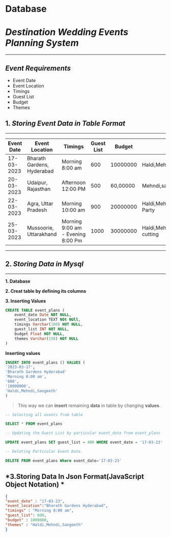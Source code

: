 # Database

# *Destination Wedding Events Planning System*
***
## *Event Requirements*
- Event Date
- Event Location
- Timings
- Guest List
- Budget
- Themes
## 1. *Storing Event Data in Table Format*
***
| Event Date | Event Location | Timings | Guest List | Budget | Themes |
|--- | ---| ---|---|---|---|
| 17-03-2023| Bharath Gardens, Hyderabad| Morning 8:00 am|600|10000000|Haldi,Mehndi,sangeeth| 
| 20-03-2023|Udaipur, Rajasthan|Afternoon 12:00 PM|500|60,00000|Mehndi,sangeeth|
| 22-03-2023|Agra, Uttar Pradesh| Morning 10:00 am|900|20000000| Haldi,Mehndi,Sangeeth,Bachelor Party|
|25-03-2023|Mussoorie, Uttarakhand| Morning 9:00 am - Evening 8:00 Pm|1000 | 30000000 |Haldi,Mehndi,sangeeth,party,cake cutting|
***
## 2. *Storing Data in Mysql*
***
**1. Database**

**2. Creat table by defining its columns**

**3. Inserting Values**

```sql
CREATE TABLE event_plans (
    event_date Date NOT NULL,
    event_location TEXT NOt NUll,
    timings Varchar(100) NOT NULL,
    guest_list INT NOT NULL,
    budget Float NOT NULL,
    themes Varchar(150) NOT NULL
)
```
**Inserting values**
```sql
INSERT INTO event_plans () VALUES (
'2023-03-17',
'Bharath Gardens Hyderabad'
'Morning 8:00 am',
'600',
'10000000',
'Haldi,Mehndi,Sangeeth'
)
```
>This way we can **insert** remaining **data** in table by changing **values**.

```sql
-- Selecting all events from table

SELECT * FROM event_plans
```
```sql
-- Updating the Guest List by particular event_date from event_plans

UPDATE event_plans SET guest_list = 400 WHERE event_date = '17-03-23'
```

```sql
-- Deleting Particular Event Date.

DELETE FROM event_plans Where event_date='17-03-23' 
```

## *3.Storing Data In Json Format(JavaScript Object Notation) *

```json
{
"event_date" : "17-03-23",
"event_location":"Bharath Gardens Hyderabad",
"timings" : "Morning 8:00 am",
"guest_list": 600,
"budget" : 1000000,
"themes" : "Haldi,Mehndi,Sangeeth"
}
```

